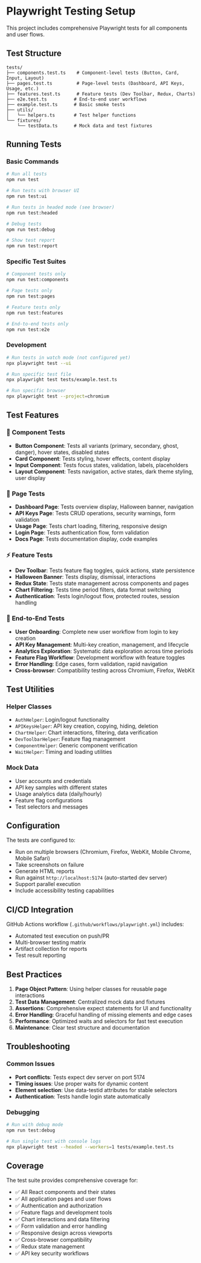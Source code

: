 # Playwright Testing Setup

This project includes comprehensive Playwright tests for all components and user flows.

## Test Structure

```
tests/
├── components.test.ts    # Component-level tests (Button, Card, Input, Layout)
├── pages.test.ts         # Page-level tests (Dashboard, API Keys, Usage, etc.)
├── features.test.ts      # Feature tests (Dev Toolbar, Redux, Charts)
├── e2e.test.ts          # End-to-end user workflows
├── example.test.ts      # Basic smoke tests
├── utils/
│   └── helpers.ts       # Test helper functions
└── fixtures/
    └── testData.ts      # Mock data and test fixtures
```

## Running Tests

### Basic Commands
```bash
# Run all tests
npm run test

# Run tests with browser UI
npm run test:ui

# Run tests in headed mode (see browser)
npm run test:headed

# Debug tests
npm run test:debug

# Show test report
npm run test:report
```

### Specific Test Suites
```bash
# Component tests only
npm run test:components

# Page tests only
npm run test:pages

# Feature tests only
npm run test:features

# End-to-end tests only
npm run test:e2e
```

### Development
```bash
# Run tests in watch mode (not configured yet)
npx playwright test --ui

# Run specific test file
npx playwright test tests/example.test.ts

# Run specific browser
npx playwright test --project=chromium
```

## Test Features

### 🧪 **Component Tests**
- **Button Component**: Tests all variants (primary, secondary, ghost, danger), hover states, disabled states
- **Card Component**: Tests styling, hover effects, content display
- **Input Component**: Tests focus states, validation, labels, placeholders
- **Layout Component**: Tests navigation, active states, dark theme styling, user display

### 📄 **Page Tests**
- **Dashboard Page**: Tests overview display, Halloween banner, navigation
- **API Keys Page**: Tests CRUD operations, security warnings, form validation
- **Usage Page**: Tests chart loading, filtering, responsive design
- **Login Page**: Tests authentication flow, form validation
- **Docs Page**: Tests documentation display, code examples

### ⚡ **Feature Tests**
- **Dev Toolbar**: Tests feature flag toggles, quick actions, state persistence
- **Halloween Banner**: Tests display, dismissal, interactions
- **Redux State**: Tests state management across components and pages
- **Chart Filtering**: Tests time period filters, data format switching
- **Authentication**: Tests login/logout flow, protected routes, session handling

### 🔄 **End-to-End Tests**
- **User Onboarding**: Complete new user workflow from login to key creation
- **API Key Management**: Multi-key creation, management, and lifecycle
- **Analytics Exploration**: Systematic data exploration across time periods
- **Feature Flag Workflow**: Development workflow with feature toggles
- **Error Handling**: Edge cases, form validation, rapid navigation
- **Cross-browser**: Compatibility testing across Chromium, Firefox, WebKit

## Test Utilities

### Helper Classes
- `AuthHelper`: Login/logout functionality
- `APIKeysHelper`: API key creation, copying, hiding, deletion
- `ChartHelper`: Chart interactions, filtering, data verification
- `DevToolbarHelper`: Feature flag management
- `ComponentHelper`: Generic component verification
- `WaitHelper`: Timing and loading utilities

### Mock Data
- User accounts and credentials
- API key samples with different states
- Usage analytics data (daily/hourly)
- Feature flag configurations
- Test selectors and messages

## Configuration

The tests are configured to:
- Run on multiple browsers (Chromium, Firefox, WebKit, Mobile Chrome, Mobile Safari)
- Take screenshots on failure
- Generate HTML reports
- Run against `http://localhost:5174` (auto-started dev server)
- Support parallel execution
- Include accessibility testing capabilities

## CI/CD Integration

GitHub Actions workflow (`.github/workflows/playwright.yml`) includes:
- Automated test execution on push/PR
- Multi-browser testing matrix
- Artifact collection for reports
- Test result reporting

## Best Practices

1. **Page Object Pattern**: Using helper classes for reusable page interactions
2. **Test Data Management**: Centralized mock data and fixtures
3. **Assertions**: Comprehensive expect statements for UI and functionality
4. **Error Handling**: Graceful handling of missing elements and edge cases
5. **Performance**: Optimized waits and selectors for fast test execution
6. **Maintenance**: Clear test structure and documentation

## Troubleshooting

### Common Issues
- **Port conflicts**: Tests expect dev server on port 5174
- **Timing issues**: Use proper waits for dynamic content
- **Element selection**: Use data-testid attributes for stable selectors
- **Authentication**: Tests handle login state automatically

### Debugging
```bash
# Run with debug mode
npm run test:debug

# Run single test with console logs
npx playwright test --headed --workers=1 tests/example.test.ts
```

## Coverage

The test suite provides comprehensive coverage for:
- ✅ All React components and their states
- ✅ All application pages and user flows  
- ✅ Authentication and authorization
- ✅ Feature flags and development tools
- ✅ Chart interactions and data filtering
- ✅ Form validation and error handling
- ✅ Responsive design across viewports
- ✅ Cross-browser compatibility
- ✅ Redux state management
- ✅ API key security workflows